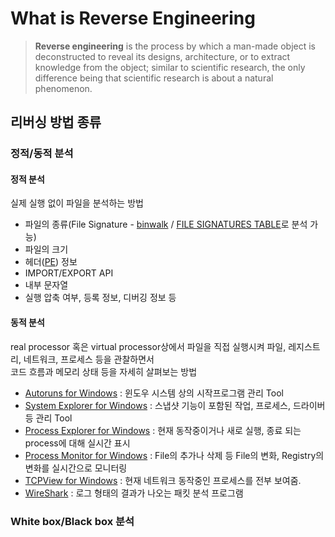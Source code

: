 # What is Reverse Engineering
> **Reverse engineering** is the process by which a man-made object is deconstructed to reveal its designs, 
architecture, or to extract knowledge from the object; similar to scientific research,
the only difference being that scientific research is about a natural phenomenon.

## 리버싱 방법 종류
### 정적/동적 분석
#### 정적 분석  
실제 실행 없이 파일을 분석하는 방법  
 
* 파일의 종류(File Signature - [binwalk](https://github.com/ReFirmLabs/binwalk) / [FILE SIGNATURES TABLE](https://www.garykessler.net/library/file_sigs.html)로 분석 가능)
* 파일의 크기
* 헤더([PE](https://docs.microsoft.com/en-us/windows/desktop/debug/pe-format)) 정보
* IMPORT/EXPORT API
* 내부 문자열
* 실행 압축 여부, 등록 정보, 디버깅 정보 등

#### 동적 분석  
real processor 혹은 virtual processor상에서 파일을 직접 실행시켜 파일, 레지스트리, 네트워크, 프로세스 등을 관찰하면서  
코드 흐름과 메모리 상태 등을 자세히 살펴보는 방법  

* [Autoruns for Windows](https://docs.microsoft.com/en-us/sysinternals/downloads/autoruns) : 윈도우 시스템 상의 시작프로그램 관리 Tool  
* [System Explorer for Windows](http://systemexplorer.net/) : 스냅샷 기능이 포함된 작업, 프로세스, 드라이버 등 관리 Tool  
* [Process Explorer for Windows](https://docs.microsoft.com/en-us/sysinternals/downloads/process-explorer) : 현재 동작중이거나 새로 실행, 종료 되는 process에 대해 실시간 표시   
* [Process Monitor for Windows](https://docs.microsoft.com/en-us/sysinternals/downloads/procmon) : File의 추가나 삭제 등 File의 변화, Registry의 변화를 실시간으로 모니터링  
* [TCPView for Windows](https://docs.microsoft.com/en-us/sysinternals/downloads/tcpview) : 현재 네트워크 동작중인 프로세스를 전부 보여줌.  
* [WireShark](https://www.wireshark.org/download.html) : 로그 형태의 결과가 나오는 패킷 분석 프로그램  

### White box/Black box 분석

